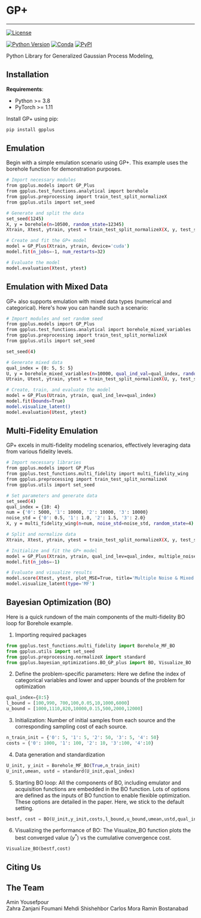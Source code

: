 # GP+
---
[![License](https://img.shields.io/badge/license-MIT-green.svg)](LICENSE)

[![Python Version](https://img.shields.io/badge/python-3.8+-blue.svg)](https://www.python.org/downloads/)
[![Conda](https://img.shields.io/conda/v/gpytorch/gpytorch.svg)](https://anaconda.org/gpytorch/gpytorch)
[![PyPI](https://img.shields.io/pypi/v/gpytorch.svg)](https://pypi.org/project/gpytorch)

Python Library for Generalized Gaussian Process Modeling,


## Installation

**Requirements**:
- Python >= 3.8
- PyTorch >= 1.11

Install GP+ using pip:

```bash
pip install gpplus
```
## Emulation  
Begin with a simple emulation scenario using GP+. This example uses the borehole function for demonstration purposes.
```bash
# Import necessary modules
from gpplus.models import GP_Plus
from gpplus.test_functions.analytical import borehole
from gpplus.preprocessing import train_test_split_normalizeX
from gpplus.utils import set_seed

# Generate and split the data
set_seed(1245)
X, y = borehole(n=10500, random_state=12345)
Xtrain, Xtest, ytrain, ytest = train_test_split_normalizeX(X, y, test_size=0.95)

# Create and fit the GP+ model
model = GP_Plus(Xtrain, ytrain, device='cuda')
model.fit(n_jobs=-1, num_restarts=32)

# Evaluate the model
model.evaluation(Xtest, ytest)
```
## Emulation with Mixed Data
GP+ also supports emulation with mixed data types (numerical and categorical). Here's how you can handle such a scenario:
```bash
# Import modules and set random seed
from gpplus.models import GP_Plus
from gpplus.test_functions.analytical import borehole_mixed_variables
from gpplus.preprocessing import train_test_split_normalizeX
from gpplus.utils import set_seed

set_seed(4)

# Generate mixed data
qual_index = {0: 5, 5: 5}
U, y = borehole_mixed_variables(n=10000, qual_ind_val=qual_index, random_state=4)
Utrain, Utest, ytrain, ytest = train_test_split_normalizeX(U, y, test_size=0.99, qual_index_val=qual_index)

# Create, train, and evaluate the model
model = GP_Plus(Utrain, ytrain, qual_ind_lev=qual_index)
model.fit(bounds=True)
model.visualize_latent()
model.evaluation(Utest, ytest)
```
## Multi-Fidelity Emulation
GP+ excels in multi-fidelity modeling scenarios, effectively leveraging data from various fidelity levels.
```bash
# Import necessary libraries
from gpplus.models import GP_Plus
from gpplus.test_functions.multi_fidelity import multi_fidelity_wing
from gpplus.preprocessing import train_test_split_normalizeX
from gpplus.utils import set_seed

# Set parameters and generate data
set_seed(4)
qual_index = {10: 4}
num = {'0': 5000, '1': 10000, '2': 10000, '3': 10000}
noise_std = {'0': 0.5, '1': 1.0, '2': 1.5, '3': 2.0}
X, y = multi_fidelity_wing(n=num, noise_std=noise_std, random_state=4)

# Split and normalize data
Xtrain, Xtest, ytrain, ytest = train_test_split_normalizeX(X, y, test_size=0.99, qual_index_val=qual_index, stratify=X[..., list(qual_index.keys())])

# Initialize and fit the GP+ model
model = GP_Plus(Xtrain, ytrain, qual_ind_lev=qual_index, multiple_noise=True, base='multiple_constant')
model.fit(n_jobs=-1)

# Evaluate and visualize results
model.score(Xtest, ytest, plot_MSE=True, title='Multiple Noise & Mixed Base', seperate_levels=True)
model.visualize_latent(type='MF')
```



## Bayesian Optimization (BO)
Here is a quick rundown of the main components of the multi-fidelity BO loop for Borehole example.
  1. Importing required packages
```python
from gpplus.test_functions.multi_fidelity import Borehole_MF_BO
from gpplus.utils import set_seed
from gpplus.preprocessing.normalizeX import standard
from gpplus.bayesian_optimizations.BO_GP_plus import BO, Visualize_BO
```
  2. Define the problem-specific parameters: Here we define the index of categorical variables and lower and upper bounds of the problem for optimization
```python
qual_index={8:5}
l_bound = [100,990, 700,100,0.05,10,1000,6000]            
u_bound = [1000,1110,820,10000,0.15,500,2000,12000]
```
  3. Initialization: Number of initial samples from each source and the corresponding sampling cost of each source.
```python
n_train_init = {'0': 5, '1': 5, '2': 50, '3': 5, '4': 50}
costs = {'0': 1000, '1': 100, '2': 10, '3':100, '4':10} 
```
  4. Data generation and standardization
```python
U_init, y_init = Borehole_MF_BO(True,n_train_init)           
U_init,umean, ustd = standard(U_init,qual_index)
```
  5. Starting BO loop: All the components of BO, including emulator and acquisition functions are embedded in the BO function. Lots of options are defined as the inputs of BO function to enable flexible optimization. These options are detailed in the paper. Here, we stick to the default setting.
```python
bestf, cost = BO(U_init,y_init,costs,l_bound,u_bound,umean,ustd,qual_index,Borehole_MF)
```

  6. Visualizing the performance of BO: The Visualize_BO function plots the best converged value ($y^*$) vs the cumulative convergence cost.
```python
Visualize_BO(bestf,cost)
```


## Citing Us


## The Team
Amin Yousefpour\
Zahra Zanjani Foumani
Mehdi Shishehbor
Carlos Mora 
Ramin Bostanabad

